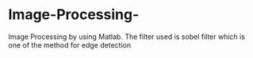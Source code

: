 # Image-Processing-
Image Processing by using Matlab. The filter used is sobel filter which is one of the method for edge detection
